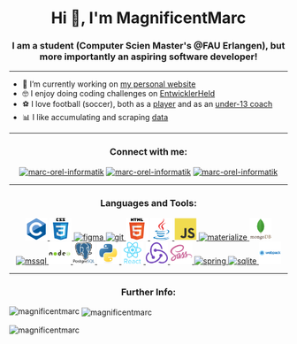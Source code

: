 <h1 align="center">Hi 👋, I'm MagnificentMarc</h1>
<h3 align="center">I am a student (Computer Scien Master's @FAU Erlangen), but more importantly an aspiring software developer!</h3>

------------

- 🔭 I’m currently working on [my personal website](https://www.marcorel.de)
- 🤓 I enjoy doing coding challenges on [EntwicklerHeld](https://platform.entwicklerheld.de/publicprofile/67762bcd17d601741b04182b95567d0b)
- ⚽ I love football (soccer), both as a [player](https://www.fupa.net/player/marc-orel-218593) and as an [under-13 coach](http://www.jfg-neumarkt.com/verein/ansprechpartner/trainer/)
- 📊 I like accumulating and scraping [data](https://github.com/MagnificentMarc/data_repo)
------------

<h3 align="center">Connect with me:</h3>

<p align="center">
<a href="https://linkedin.com/in/marc-orel-informatik" target="blank"><img align="center" src="https://cdn.iconscout.com/icon/free/png-256/linkedin-2662666-2213265.png" alt="marc-orel-informatik" height="50" width="50" /></a>
 <a href="https://www.xing.com/profile/Marc_Orel3/cv" target="blank"><img align="center" src="https://lh3.googleusercontent.com/proxy/rsotWZclmkJparkWmE2icGynmrXHnxxf1Pj7yynBqER5R5dH8QWUBpQM_Yp1BGU8fVKhWzIL" alt="marc-orel-informatik" height="45" width="45" /></a>
 <a href="mailto:marc1.orel@outlook.de" target="blank"><img align="center" src="http://cdn.onlinewebfonts.com/svg/img_237869.png" alt="marc-orel-informatik" height="45" width="45" /></a>
</p> 

------------

<h3 align="center">Languages and Tools:</h3>
<p align="center" margin="20"> <a href="https://www.cprogramming.com/" target="_blank"> <img src="https://raw.githubusercontent.com/devicons/devicon/master/icons/c/c-original.svg" alt="c" width="40" height="40"/> </a> <a href="https://www.w3schools.com/css/" target="_blank"> <img src="https://raw.githubusercontent.com/devicons/devicon/master/icons/css3/css3-original-wordmark.svg" alt="css3" width="40" height="40"/> </a>  <a href="https://www.figma.com/" target="_blank"> <img src="https://www.vectorlogo.zone/logos/figma/figma-icon.svg" alt="figma" width="40" height="40"/> </a> <a href="https://git-scm.com/" target="_blank"> <img src="https://www.vectorlogo.zone/logos/git-scm/git-scm-icon.svg" alt="git" width="40" height="40"/> </a> <a href="https://www.w3.org/html/" target="_blank"> <img src="https://raw.githubusercontent.com/devicons/devicon/master/icons/html5/html5-original-wordmark.svg" alt="html5" width="40" height="40"/> </a> <a href="https://www.java.com" target="_blank"> <img src="https://raw.githubusercontent.com/devicons/devicon/master/icons/java/java-original.svg" alt="java" width="40" height="40"/> </a> <a href="https://developer.mozilla.org/en-US/docs/Web/JavaScript" target="_blank"> <img src="https://raw.githubusercontent.com/devicons/devicon/master/icons/javascript/javascript-original.svg" alt="javascript" width="40" height="40"/> </a> <a href="https://materializecss.com/" target="_blank"> <img src="https://raw.githubusercontent.com/prplx/svg-logos/5585531d45d294869c4eaab4d7cf2e9c167710a9/svg/materialize.svg" alt="materialize" width="40" height="40"/> </a> <a href="https://www.mongodb.com/" target="_blank"> <img src="https://raw.githubusercontent.com/devicons/devicon/master/icons/mongodb/mongodb-original-wordmark.svg" alt="mongodb" width="40" height="40"/> </a> <a href="https://www.microsoft.com/en-us/sql-server" target="_blank"> <img src="https://www.svgrepo.com/show/303229/microsoft-sql-server-logo.svg" alt="mssql" width="40" height="40"/> </a> <a href="https://nodejs.org" target="_blank"> <img src="https://raw.githubusercontent.com/devicons/devicon/master/icons/nodejs/nodejs-original-wordmark.svg" alt="nodejs" width="40" height="40"/> </a> <a href="https://www.postgresql.org" target="_blank"> <img src="https://raw.githubusercontent.com/devicons/devicon/master/icons/postgresql/postgresql-original-wordmark.svg" alt="postgresql" width="40" height="40"/> </a> <a href="https://www.python.org" target="_blank"> <img src="https://raw.githubusercontent.com/devicons/devicon/master/icons/python/python-original.svg" alt="python" width="40" height="40"/> </a> <a href="https://reactjs.org/" target="_blank"> <img src="https://raw.githubusercontent.com/devicons/devicon/master/icons/react/react-original-wordmark.svg" alt="react" width="40" height="40"/> </a> <a href="https://redux.js.org" target="_blank"> <img src="https://raw.githubusercontent.com/devicons/devicon/master/icons/redux/redux-original.svg" alt="redux" width="40" height="40"/> </a> <a href="https://sass-lang.com" target="_blank"> <img src="https://raw.githubusercontent.com/devicons/devicon/master/icons/sass/sass-original.svg" alt="sass" width="40" height="40"/> </a> <a href="https://spring.io/" target="_blank"> <img src="https://www.vectorlogo.zone/logos/springio/springio-icon.svg" alt="spring" width="40" height="40"/> </a> <a href="https://www.sqlite.org/" target="_blank"> <img src="https://www.vectorlogo.zone/logos/sqlite/sqlite-icon.svg" alt="sqlite" width="40" height="40"/> </a>  <a href="https://webpack.js.org" target="_blank"> <img src="https://raw.githubusercontent.com/devicons/devicon/d00d0969292a6569d45b06d3f350f463a0107b0d/icons/webpack/webpack-original-wordmark.svg" alt="webpack" width="40" height="40"/> </a> </p>

------------
<h3 align="center">Further Info:</h3>

<p align="center"><img align="left" src="https://github-readme-stats.vercel.app/api/top-langs/?username=MagnificentMarc&hide=html" alt="magnificentmarc" /></p>

<p>&nbsp;<img align="center" src="https://github-readme-stats.vercel.app/api?username=magnificentmarc&show_icons=true&locale=en" alt="magnificentmarc" /></p>

<p align="left" ><img align="center" src="https://github-readme-streak-stats.herokuapp.com/?user=magnificentmarc&" alt="magnificentmarc" /></p>


